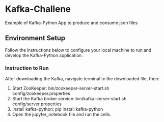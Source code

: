 # Kafka-Challene
Example of Kafka-Python App to produce and consume json files

## Environment Setup
Follow the instructions below to configure your local machine to run and develop the Kafka-Python application.

### Instruction to Run
After downloading the Kafka, navigate terminal to the downloaded file, then:
1. Start ZooKeeper: bin/zookeeper-server-start.sh config/zookeeper.properties 
2. Start the Kafka broker service: bin/kafka-server-start.sh config/server.properties
3. Install kafka-python: pip install kafka-python
4. Open the jupyter_notebook file and run the cells.
